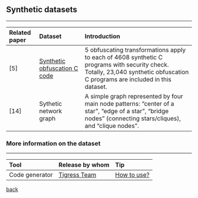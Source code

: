 ## Synthetic datasets
***

|Related paper         | Dataset          | Introduction|
|:-------------|:------------------|:------|
|[5]|[Synthetic obfuscation C code](https://github.com/tum-i22/obfuscation-benchmarks)|5 obfuscating transformations apply to each of 4608 synthetic C programs with security check. Totally, 23,040 synthetic obfuscation C programs are included in this dataset.|
|[14]|Sythetic network graph|A simple graph represented by four main node patterns: “center of a star”, “edge of a star”, “bridge nodes” (connecting stars/cliques), and “clique nodes”.|




### More information on the dataset


***


|Tool         | Release by whom       |Tip|
|:-------------|:------------------|:------|
|Code generator|[Tigress Team](http://tigress.cs.arizona.edu/contributors.html)  | [How to use?](http://tigress.cs.arizona.edu/index.html)|





[back](./)
